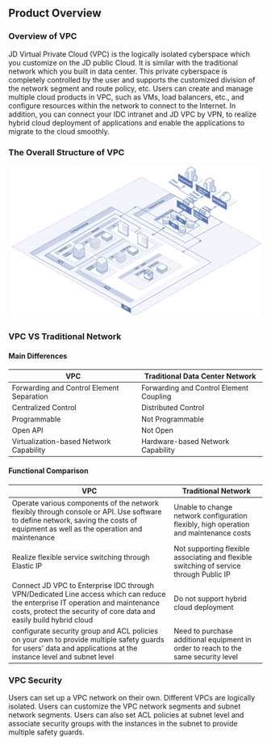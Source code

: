 ## Product Overview

### Overview of VPC

JD Virtual Private Cloud (VPC) is the logically isolated cyberspace which you customize on the JD public Cloud. It is similar with the traditional network which you built in data center. This private cyberspace is completely controlled by the user and supports the customized division of the network segment and route policy, etc. Users can create and manage multiple cloud products in VPC, such as VMs, load balancers, etc., and configure resources within the network to connect to the Internet. In addition, you can connect your IDC intranet and JD VPC by VPN, to realize hybrid cloud deployment of applications and enable the applications to migrate to the cloud smoothly.


### The Overall Structure of VPC

![私有网络整体结构](/image/Networking/Virtual-Private-Cloud/VPC_Infrastrucure.png)



### VPC VS Traditional Network

#### Main Differences

| VPC | Traditional Data Center Network |
| -------------------- | ------------------ |
| Forwarding and Control Element Separation | Forwarding and Control Element Coupling |
| Centralized Control | Distributed Control |
| Programmable               | Not Programmable           |
| Open API              | Not Open             |
| Virtualization-based Network Capability | Hardware-based Network Capability |



#### Functional Comparison

| VPC | Traditional Network |
| ------------------------------------------------------------ | ------------------------------------ |
| Operate various components of the network flexibly through console or API. Use software to define network, saving the costs of equipment as well as the operation and maintenance | Unable to change network configuration flexibly, high operation and maintenance costs |
| Realize flexible service switching through Elastic IP | Not supporting flexible associating and flexible switching of service through Public IP |
| Connect JD VPC to Enterprise IDC through VPN/Dedicated Line access which can reduce the enterprise IT operation and maintenance costs, protect the security of core data and easily build hybrid cloud | Do not support hybrid cloud deployment |
| configurate  security group and ACL policies  on your own to provide multiple safety guards for users' data and applications at the instance level and subnet level| Need to purchase additional equipment in order to reach to the same security level |

 

### VPC Security

Users can set up a VPC network on their own. Different VPCs are logically isolated. Users can customize the VPC network segments and subnet network segments. Users can also set ACL policies at subnet level and associate security groups with the instances in the subnet to provide multiple safety guards.
